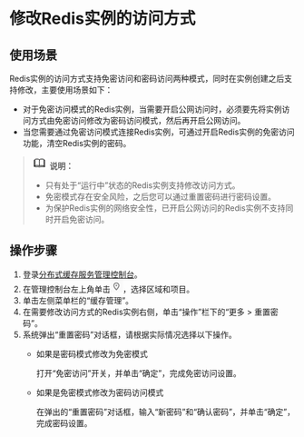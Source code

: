 # 修改Redis实例的访问方式<a name="ZH-CN_TOPIC_0148195307"></a>

## 使用场景<a name="section11123315112413"></a>

Redis实例的访问方式支持免密访问和密码访问两种模式，同时在实例创建之后支持修改，主要使用场景如下：

-   对于免密访问模式的Redis实例，当需要开启公网访问时，必须要先将实例访问方式由免密访问修改为密码访问模式，然后再开启公网访问。
-   当您需要通过免密访问模式连接Redis实例，可通过开启Redis实例的免密访问功能，清空Redis实例的密码。

>![](public_sys-resources/icon-note.gif) **说明：** 
>-   只有处于“运行中”状态的Redis实例支持修改访问方式。
>-   免密模式存在安全风险，之后您可以通过重置密码进行密码设置。
>-   为保护Redis实例的网络安全性，已开启公网访问的Redis实例不支持同时开启免密访问。

## 操作步骤<a name="section166215281808"></a>

1.  登录[分布式缓存服务管理控制台](https://console.huaweicloud.com/dcs)。
2.  在管理控制台左上角单击![](figures/icon-region.png)，选择区域和项目。
3.  单击左侧菜单栏的“缓存管理”。
4.  在需要修改访问方式的Redis实例右侧，单击“操作”栏下的“更多 \> 重置密码”。
5.  系统弹出“重置密码”对话框，请根据实际情况选择以下操作。
    -   如果是密码模式修改为免密模式

        打开“免密访问”开关，并单击“确定”，完成免密访问设置。

    -   如果是免密模式修改为密码访问模式

        在弹出的“重置密码”对话框，输入“新密码”和“确认密码”，并单击“确定”，完成密码设置。



